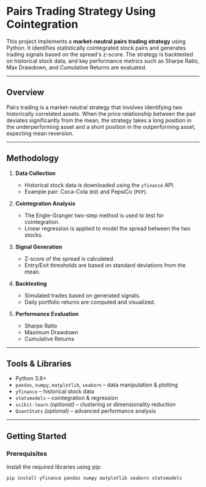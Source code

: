# Pairs Trading Strategy Using Cointegration

This project implements a **market-neutral pairs trading strategy** using Python. It identifies statistically cointegrated stock pairs and generates trading signals based on the spread's z-score. The strategy is backtested on historical stock data, and key performance metrics such as Sharpe Ratio, Max Drawdown, and Cumulative Returns are evaluated.

---

## Overview

Pairs trading is a market-neutral strategy that involves identifying two historically correlated assets. When the price relationship between the pair deviates significantly from the mean, the strategy takes a long position in the underperforming asset and a short position in the outperforming asset, expecting mean reversion.

---

## Methodology

1. **Data Collection**  
   - Historical stock data is downloaded using the `yfinance` API.
   - Example pair: Coca-Cola (`KO`) and PepsiCo (`PEP`).

2. **Cointegration Analysis**  
   - The Engle-Granger two-step method is used to test for cointegration.
   - Linear regression is applied to model the spread between the two stocks.

3. **Signal Generation**  
   - Z-score of the spread is calculated.
   - Entry/Exit thresholds are based on standard deviations from the mean.

4. **Backtesting**  
   - Simulated trades based on generated signals.
   - Daily portfolio returns are computed and visualized.

5. **Performance Evaluation**  
   - Sharpe Ratio  
   - Maximum Drawdown  
   - Cumulative Returns

---

## Tools & Libraries

- Python 3.8+
- `pandas`, `numpy`, `matplotlib`, `seaborn` – data manipulation & plotting  
- `yfinance` – historical stock data  
- `statsmodels` – cointegration & regression  
- `scikit-learn` *(optional)* – clustering or dimensionality reduction  
- `QuantStats` *(optional)* – advanced performance analysis

---

## Getting Started

### Prerequisites
Install the required libraries using pip:
```bash
pip install yfinance pandas numpy matplotlib seaborn statsmodels
